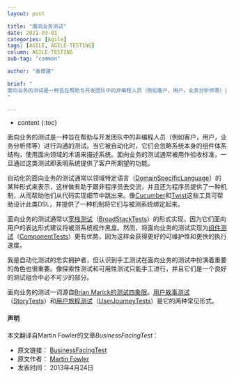 ```yaml
---
layout: post

title: "面向业务测试"
date: 2021-03-01
categories: [Agile]
tags: [AGILE, AGILE-TESTING]
column: AGILE-TESTING
sub-tag: "common"

author: "袁慎建"

brief: "
面向业务的测试是一种旨在帮助与开发团队中的非编程人员（例如客户，用户，业务分析师等）进行沟通的测试。当它被自动化时，它们会忽略系统本身的组件体系结构，使用面向领域的术语来描述系统。面向业务的测试通常被用作验收标准，一旦通过这类测试即表明系统提供了客户所期望的功能。  
"

---
```


* content
{:toc}

面向业务的测试是一种旨在帮助与开发团队中的非编程人员（例如客户，用户，业务分析师等）进行沟通的测试。当它被自动化时，它们会忽略系统本身的组件体系结构，使用面向领域的术语来描述系统。面向业务的测试通常被用作验收标准，一旦通过这类测试即表明系统提供了客户所期望的功能。  

自动化的面向业务的测试通常以领域特定语言（[DomainSpecificLanguage](https://martinfowler.com/bliki/DomainSpecificLanguage.html)）的某种形式来表示，这样做有助于跟非程序员去交流，并且还为程序员提供了一种机制，从而帮助他们从代码实现细节中跳出来。像[Cucumber](http://cukes.info/)和[Twist](http://www.thoughtworks-studios.com/twist-agile-testing)这些工具可帮助设计此类DSL，并提供了一种机制将它们与被测系统绑定起来。  

面向业务的测试通常以[宽栈测试](https://www.yuque.com/yuanshenjian/agile/broad-stack-test/)（[BroadStackTests](https://martinfowler.com/bliki/BroadStackTest.html)）的形式实现，因为它们面向用户的表达形式建议将被测系统视作黑盒。然而，将面向业务的测试实现为[组件测试](https://www.yuque.com/yuanshenjian/agile/component-test/)（[ComponentTests](https://martinfowler.com/bliki/ComponentTest.html)）更有优势，因为这样会获得更好的可维护性和更快的执行速度。  

我是自动化测试的忠实拥护者，但认识到手工测试在面向业务的测试中扮演着重要的角色也很重要。像探索性测试和可用性测试只能手工进行，并且它们是一个良好的测试组合中必不可少的部分。

面向业务的测试一词源自[Brian Marick的测试四象限](http://www.exampler.com/old-blog/2003/08/21/#agile-testing-project-1)。[用户故事测试](https://www.yuque.com/yuanshenjian/agile/user-story-test/)（[StoryTests](https://martinfowler.com/bliki/StoryTest.html)）和[用户旅程测试](https://www.yuque.com/yuanshenjian/agile/user-journey-test/)（[UserJourneyTests](https://martinfowler.com/bliki/UserJourneyTest.html)）是它的两种常见形式。

#### 声明

本文翻译自Martin Fowler的文章*BusinessFacingTest*：

*   原文链接： [BusinessFacingTest](https://martinfowler.com/bliki/BusinessFacingTest.html)
*   原文作者： [Martin Fowler](https://martinfowler.com/)
*   发表时间： 2013年4月24日
